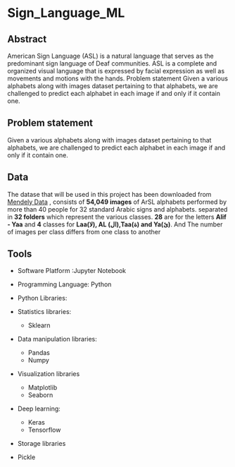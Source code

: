 # Sign_Language_ML

## Abstract
American Sign Language (ASL) is a natural language that serves as the predominant sign language of Deaf communities. ASL is a complete and organized visual language that is expressed by facial expression as well as movements and motions with the hands.
Problem statement
Given a various alphabets along with images dataset pertaining to that alphabets, we are challenged to predict each alphabet in each image if and only if it contain one.

## Problem statement
Given a various alphabets along with images dataset pertaining to that alphabets, we are challenged to predict each alphabet in each image if and only if it contain one.

## Data
The datase that will be used in this project has been downloaded from [Mendely Data](https://data.mendeley.com/datasets/y7pckrw6z2/1) , consists of **54,049 images** of ArSL alphabets performed by more than 40 people for 32 standard Arabic signs and alphabets. separated in **32 folders** which represent the various classes. **28** are for the letters **Alif - Yaa** and **4** classes for **Laa(لا), AL (ال),Taa(ة) and Ya(ئ)**. And The number of images per class differs from one class to another

## Tools
* Software Platform :Jupyter Notebook
* Programming Language: Python
* Python Libraries:
* Statistics libraries:
  * Sklearn
  
* Data manipulation libraries:
  * Pandas
  * Numpy
  
* Visualization libraries
  * Matplotlib
  * Seaborn
* Deep learning:
  * Keras
  * Tensorflow
  
* Storage libraries
* Pickle
